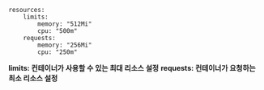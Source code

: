 ```
resources:
    limits:
        memory: "512Mi"
        cpu: "500m"
    requests:
        memory: "256Mi"
        cpu: "250m"
```

**limits: 컨테이너가 사용할 수 있는 최대 리소스 설정**
**requests: 컨테이너가 요청하는 최소 리소스 설정**